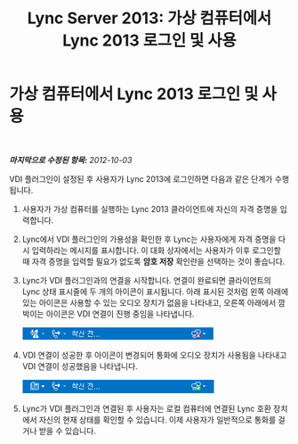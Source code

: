 ﻿---
title: 'Lync Server 2013: 가상 컴퓨터에서 Lync 2013 로그인 및 사용'
TOCTitle: 가상 컴퓨터에서 Lync 2013 로그인 및 사용
ms:assetid: 6140fc19-5bef-4b58-9b0f-19112b5ecd00
ms:mtpsurl: https://technet.microsoft.com/ko-kr/library/JJ204948(v=OCS.15)
ms:contentKeyID: 49303803
ms.date: 08/24/2015
mtps_version: v=OCS.15
ms.translationtype: HT
---

# 가상 컴퓨터에서 Lync 2013 로그인 및 사용

 

_**마지막으로 수정된 항목:** 2012-10-03_

VDI 플러그인이 설정된 후 사용자가 Lync 2013에 로그인하면 다음과 같은 단계가 수행됩니다.

1.  사용자가 가상 컴퓨터를 실행하는 Lync 2013 클라이언트에 자신의 자격 증명을 입력합니다.

2.  Lync에서 VDI 플러그인의 가용성을 확인한 후 Lync는 사용자에게 자격 증명을 다시 입력하라는 메시지를 표시합니다. 이 대화 상자에서는 사용자가 이후 로그인할 때 자격 증명을 입력할 필요가 없도록 **암호 저장** 확인란을 선택하는 것이 좋습니다.

3.  Lync가 VDI 플러그인과의 연결을 시작합니다. 연결이 완료되면 클라이언트의 Lync 상태 표시줄에 두 개의 아이콘이 표시됩니다. 아래 표시된 것처럼 왼쪽 아래에 있는 아이콘은 사용할 수 있는 오디오 장치가 없음을 나타내고, 오른쪽 아래에서 깜박이는 아이콘은 VDI 연결이 진행 중임을 나타냅니다.
    
    ![성공적인 연결을 보여 주는 Lync VDI 아이콘](images/JJ204713.303d618c-4bc8-41c4-8553-2475de0d395e(OCS.15).png "성공적인 연결을 보여 주는 Lync VDI 아이콘")  

4.  VDI 연결이 성공한 후 아이콘이 변경되어 통화에 오디오 장치가 사용됨을 나타내고 VDI 연결이 성공했음을 나타냅니다.
    
    ![성공한 상태를 나타내는 Lync VDI 페어링 아이콘](images/JJ204948.57be3387-a3e5-4949-831e-f5ff9fcc5598(OCS.15).png "성공한 상태를 나타내는 Lync VDI 페어링 아이콘")  

5.  Lync가 VDI 플러그인과 연결된 후 사용자는 로컬 컴퓨터에 연결된 Lync 호환 장치에서 자신의 현재 상태를 확인할 수 있습니다. 이제 사용자가 일반적으로 통화를 걸거나 받을 수 있습니다.


